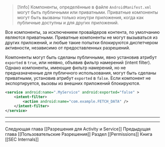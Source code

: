 
> [!info] 
> Компоненты, определённые в файле `AndroidManifest.xml` могут быть публичными или приватными. Приватные компоненты могут быть вызваны только изнутри приложения, когда как публичные доступны и для других приложений.
 
Все компоненты, за исключением провайдеров контента, по умолчанию являются приватными. Приватные компоненты не могут вызываться из других приложений, и любые такие попытки блокируются диспетчером активности, независимо от предоставленных разрешений.

Компоненты могут быть сделаны публичными, явно установив атрибут `exported` в `true`, или неявно, объявив фильтр намерений (intent filter). Однако компоненты, имеющие фильтр намерений, но не предназначенные для публичного использования, могут быть сделаны приватными, установив атрибут `exported` в `false`. Если компонент не экспортируется, вызовы из внешних приложений блокируются.

```xml
<service android:name=".MyService" android:exported="false" >
    <intent-filter>
        <action android:name="com.example.FETCH_DATA" />
    </intent-filter>
</service>
```

---
---
Следующая глава [[Разрешения для Activity и Service]]
Предыдущая глава [[Пользовательские Разрешения]]
Раздел [[Permissions]]
Книга [[SEC Internals]]
